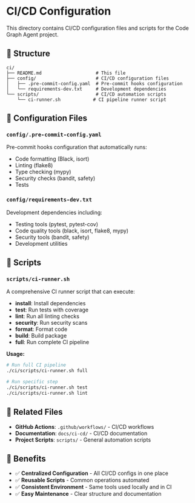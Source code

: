 # CI/CD Configuration

This directory contains CI/CD configuration files and scripts for the Code Graph Agent project.

## 📁 Structure

```
ci/
├── README.md                    # This file
├── config/                      # CI/CD configuration files
│   ├── .pre-commit-config.yaml  # Pre-commit hooks configuration
│   └── requirements-dev.txt     # Development dependencies
└── scripts/                     # CI/CD automation scripts
    └── ci-runner.sh            # CI pipeline runner script
```

## 🔧 Configuration Files

### `config/.pre-commit-config.yaml`
Pre-commit hooks configuration that automatically runs:
- Code formatting (Black, isort)
- Linting (flake8)
- Type checking (mypy)
- Security checks (bandit, safety)
- Tests

### `config/requirements-dev.txt`
Development dependencies including:
- Testing tools (pytest, pytest-cov)
- Code quality tools (black, isort, flake8, mypy)
- Security tools (bandit, safety)
- Development utilities

## 🚀 Scripts

### `scripts/ci-runner.sh`
A comprehensive CI runner script that can execute:
- **install**: Install dependencies
- **test**: Run tests with coverage
- **lint**: Run all linting checks
- **security**: Run security scans
- **format**: Format code
- **build**: Build package
- **full**: Run complete CI pipeline

**Usage:**
```bash
# Run full CI pipeline
./ci/scripts/ci-runner.sh full

# Run specific step
./ci/scripts/ci-runner.sh test
./ci/scripts/ci-runner.sh lint
```

## 🔗 Related Files

- **GitHub Actions**: `.github/workflows/` - CI/CD workflows
- **Documentation**: `docs/ci-cd/` - CI/CD documentation
- **Project Scripts**: `scripts/` - General automation scripts

## 🎯 Benefits

- ✅ **Centralized Configuration** - All CI/CD configs in one place
- ✅ **Reusable Scripts** - Common operations automated
- ✅ **Consistent Environment** - Same tools used locally and in CI
- ✅ **Easy Maintenance** - Clear structure and documentation
